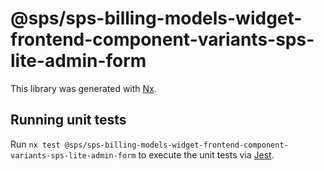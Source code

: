 # @sps/sps-billing-models-widget-frontend-component-variants-sps-lite-admin-form

This library was generated with [Nx](https://nx.dev).

## Running unit tests

Run `nx test @sps/sps-billing-models-widget-frontend-component-variants-sps-lite-admin-form` to execute the unit tests via [Jest](https://jestjs.io).
